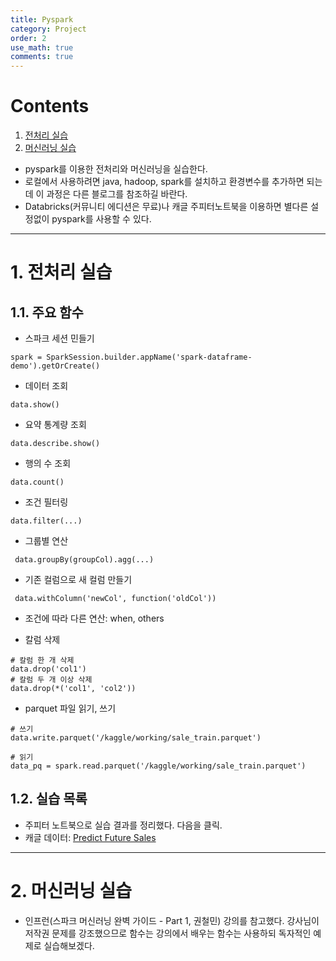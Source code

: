 ```yaml
---
title: Pyspark
category: Project
order: 2
use_math: true
comments: true
---
```



# Contents
1. [전처리 실습](#1-전처리-실습) <br/>
2. [머신러닝 실습](#2-머신러닝-실습) <br/>

- pyspark를 이용한 전처리와 머신러닝을 실습한다.
- 로컬에서 사용하려면 java, hadoop, spark를 설치하고 환경변수를 추가하면 되는데 이 과정은 다른 블로그를 참조하길 바란다.
- Databricks(커뮤니티 에디션은 무료)나 캐글 주피터노트북을 이용하면 별다른 설정없이 pyspark를 사용할 수 있다.
------

# 1. 전처리 실습

## 1.1. 주요 함수

- 스파크 세션 민들기

```
spark = SparkSession.builder.appName('spark-dataframe-demo').getOrCreate()
```

- 데이터 조회

```
data.show()
```

- 요약 통계량 조회

```
data.describe.show()
```

- 행의 수 조회

```
data.count()
```

- 조건 필터링

```
data.filter(...)
```

- 그룹별 연산

```
 data.groupBy(groupCol).agg(...)
```

- 기존 컬럼으로 새 컬럼 만들기

```
 data.withColumn('newCol', function('oldCol'))
```

- 조건에 따라 다른 연산: when, others


- 칼럼 삭제

```
# 칼럼 한 개 삭제
data.drop('col1')
# 칼럼 두 개 이상 삭제
data.drop(*('col1', 'col2'))
```

- parquet 파일 읽기, 쓰기
```
# 쓰기
data.write.parquet('/kaggle/working/sale_train.parquet')

# 읽기
data_pq = spark.read.parquet('/kaggle/working/sale_train.parquet')
```

## 1.2. 실습 목록
- 주피터 노트북으로 실습 결과를 정리했다. 다음을 클릭.
- 캐글 데이터: [Predict Future Sales](https://github.com/yrk3434/Open_Archive/blob/main/Spark/predict-future-sales-pyspark-preprocessing.ipynb)


---

# 2. 머신러닝 실습

- 인프런(스파크 머신러닝 완벽 가이드 - Part 1, 권철민) 강의를 참고했다. 강사님이 저작권 문제를 강조했으므로 함수는 강의에서 배우는 함수는 사용하되 독자적인 예제로 실습해보겠다.
